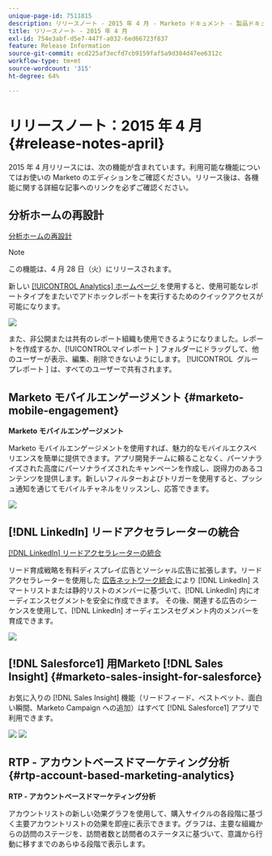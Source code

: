 ```yaml
---
unique-page-id: 7511815
description: リリースノート - 2015 年 4 月 - Marketo ドキュメント - 製品ドキュメント
title: リリースノート - 2015 年 4 月
exl-id: 754e3abf-d5e7-447f-a032-6ed66723f837
feature: Release Information
source-git-commit: ecd225af3ecfd7cb9159faf5a9d384d47ee6312c
workflow-type: tm+mt
source-wordcount: '315'
ht-degree: 64%

---
```


# リリースノート：2015 年 4 月 {#release-notes-april}

2015 年 4 月リリースには、次の機能が含まれています。利用可能な機能についてはお使いの Marketo のエディションをご確認ください。リリース後は、各機能に関する詳細な記事へのリンクを必ずご確認ください。

## 分析ホームの再設計

[分析ホームの再設計](/help/marketo/product-docs/reporting/basic-reporting/creating-reports/navigating-the-analytics-home-page.md)

>[!NOTE]
>
>この機能は、4 月 28 日（火）にリリースされます。

新しい [[!UICONTROL Analytics] ホームページ ](/help/marketo/product-docs/reporting/basic-reporting/creating-reports/navigating-the-analytics-home-page.md) を使用すると、使用可能なレポートタイプをまたいでアドホックレポートを実行するためのクイックアクセスが可能になります。

![](assets/image2015-4-20-11-3a18-3a8.png)

また、非公開または共有のレポート組織も使用できるようになりました。レポートを作成するか、[!UICONTROL &#x200B; マイレポート &#x200B;] フォルダーにドラッグして、他のユーザーが表示、編集、削除できないようにします。 [!UICONTROL &#x200B; グループレポート &#x200B;] は、すべてのユーザーで共有されます。

## Marketo モバイルエンゲージメント {#marketo-mobile-engagement}

**Marketo モバイルエンゲージメント**

Marketo モバイルエンゲージメントを使用すれば、魅力的なモバイルエクスペリエンスを簡単に提供できます。アプリ開発チームに頼ることなく、パーソナライズされた高度にパーソナライズされたキャンペーンを作成し、説得力のあるコンテンツを提供します。新しいフィルターおよびトリガーを使用すると、プッシュ通知を通じてモバイルチャネルをリッスンし、応答できます。

![](assets/image2015-4-20-11-3a16-3a55.png)

## [!DNL LinkedIn] リードアクセラレーターの統合

[[!DNL LinkedIn] リードアクセラレーターの統合](/help/marketo/product-docs/demand-generation/social/social-functions/use-a-marketo-list-or-smart-list-as-a-linkedin-audience-segment.md)

リード育成戦略を有料ディスプレイ広告とソーシャル広告に拡張します。リードアクセラレーターを使用した [ 広告ネットワーク統合 ](/help/marketo/product-docs/demand-generation/ad-network-integrations/add-linkedin-matched-audiences-as-a-launchpoint-service.md) により [!DNL LinkedIn] スマートリストまたは静的リストのメンバーに基づいて、[!DNL LinkedIn] 内にオーディエンスセグメントを安全に作成できます。 その後、関連する広告のシーケンスを使用して、[!DNL LinkedIn] オーディエンスセグメント内のメンバーを育成できます。

![](assets/image2015-4-20-11-3a3-3a27.png)

## [!DNL Salesforce1] 用Marketo [!DNL Sales Insight] {#marketo-sales-insight-for-salesforce}

お気に入りの [!DNL Sales Insight] 機能（リードフィード、ベストベット、面白い瞬間、Marketo Campaign への追加）はすべて [!DNL Salesforce1] アプリで利用できます。

![](assets/image2015-4-20-11-3a11-3a37.png) ![](assets/image2015-4-20-11-3a15-3a16.png)

## RTP - アカウントベースドマーケティング分析 {#rtp-account-based-marketing-analytics}

**RTP - アカウントベースドマーケティング分析**

アカウントリストの新しい効果グラフを使用して、購入サイクルの各段階に基づく主要アカウントリストの効果を即座に表示できます。グラフは、主要な組織からの訪問のステージを、訪問者数と訪問者のステータスに基づいて、意識から行動に移すまでのあらゆる段階で表示します。
